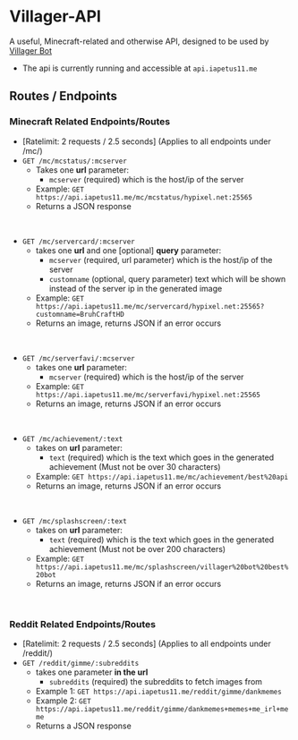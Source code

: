 # Villager-API
A useful, Minecraft-related and otherwise API, designed to be used by [Villager Bot](https://github.com/Villager-Dev/Villager-Bot)
* The api is currently running and accessible at `api.iapetus11.me`

## Routes / Endpoints
### **Minecraft Related Endpoints/Routes**
* [Ratelimit: 2 requests / 2.5 seconds] (Applies to all endpoints under /mc/)
* `GET /mc/mcstatus/:mcserver`
  * Takes one **url** parameter:
    * `mcserver` (required) which is the host/ip of the server
  * Example: `GET https://api.iapetus11.me/mc/mcstatus/hypixel.net:25565`
  * Returns a JSON response

<br>

* `GET /mc/servercard/:mcserver`
  * takes one **url** and one [optional] **query** parameter:
    * `mcserver` (required, url parameter) which is the host/ip of the server
    * `customname` (optional, query parameter) text which will be shown instead of the server ip in the generated image
  * Example: `GET https://api.iapetus11.me/mc/servercard/hypixel.net:25565?customname=BruhCraftHD`
  * Returns an image, returns JSON if an error occurs

<br>

* `GET /mc/serverfavi/:mcserver`
  * takes one **url** parameter:
    * `mcserver` (required) which is the host/ip of the server
  * Example: `GET https://api.iapetus11.me/mc/serverfavi/hypixel.net:25565`
  * Returns an image, returns JSON if an error occurs

<br>

* `GET /mc/achievement/:text`
  * takes on **url** parameter:
    * `text` (required) which is the text which goes in the generated achievement (Must not be over 30 characters)
  * Example: `GET https://api.iapetus11.me/mc/achievement/best%20api`
  * Returns an image, returns JSON if an error occurs

<br>

* `GET /mc/splashscreen/:text`
  * takes on **url** parameter:
    * `text` (required) which is the text which goes in the generated achievement (Must not be over 200 characters)
  * Example: `GET https://api.iapetus11.me/mc/splashscreen/villager%20bot%20best%20bot`
  * Returns an image, returns JSON if an error occurs

<br>

### **Reddit Related Endpoints/Routes**
* [Ratelimit: 2 requests / 2.5 seconds] (Applies to all endpoints under /reddit/)
* `GET /reddit/gimme/:subreddits`
  * takes one parameter **in the url**
    * `subreddits` (required) the subreddits to fetch images from
  * Example 1: `GET https://api.iapetus11.me/reddit/gimme/dankmemes`
  * Example 2: `GET https://api.iapetus11.me/reddit/gimme/dankmemes+memes+me_irl+meme`
  * Returns a JSON response
